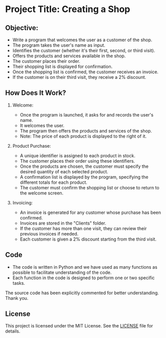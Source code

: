 # Project Title: Creating a Shop

## Objective:

- Write a program that welcomes the user as a customer of the shop.
- The program takes the user's name as input.
- Identifies the customer (whether it's their first, second, or third visit).
- Offers the products and services available in the shop.
- The customer places their order.
- Their shopping list is displayed for confirmation.
- Once the shopping list is confirmed, the customer receives an invoice.
- If the customer is on their third visit, they receive a 2% discount.

## How Does It Work?

1. Welcome:
    - Once the program is launched, it asks for and records the user's name.
    - It welcomes the user.
    - The program then offers the products and services of the shop.
    - Note: The price of each product is displayed to the right of it.

2. Product Purchase:
    - A unique identifier is assigned to each product in stock.
    - The customer places their order using these identifiers.
    - Once the products are chosen, the customer must specify the desired quantity of each selected product.
    - A confirmation list is displayed by the program, specifying the different totals for each product.
    - The customer must confirm the shopping list or choose to return to the welcome screen.

3. Invoicing:
    - An invoice is generated for any customer whose purchase has been confirmed.
    - Invoices are stored in the "Clients" folder.
    - If the customer has more than one visit, they can review their previous invoices if needed.
    - Each customer is given a 2% discount starting from the third visit.

## Code

- The code is written in Python and we have used as many functions as possible to facilitate understanding of the code.
- Each function in the code is designed to perform one or two specific tasks.

The source code has been explicitly commented for better understanding. Thank you.

## License

This project is licensed under the MIT License. See the [LICENSE](./LICENSE.md) file for details.

